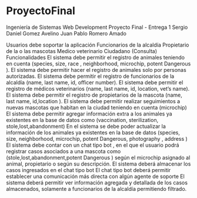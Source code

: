 # ProyectoFinal

Ingeniería de Sistemas
Web Development
Proyecto Final - Entrega 1
Sergio Daniel Gomez Avelino
Juan Pablo Romero Amado

Usuarios debe soportar la aplicación
Funcionarios de la alcaldía
Propietario de la o las mascotas
Medico veterinario
Ciudadano (Consulta)
Funcionalidades
El sistema debe permitir el registro de animales teniendo en cuenta
(species, size, race , neighborhood, microchip, potent Dangerous ).
El sistema debe permitir hacer el registro de animales solo por personas autorizadas.
El sistema debe permitir el registro de funcionarios de la alcaldía
(name, last name, id, officer number).
El sistema debe permitir el registro de médicos veterinarios
(name, last name, id,  location, vet’s name).
El sistema debe permitir el registro de propietarios de la mascota
(name, last name, id,location ).
El sistema debe permitir realizar seguimientos a nuevas mascotas que habitan en la ciudad teniendo en cuenta (microchip)
El sistema debe permitir agregar información extra a los animales ya existentes en la base de datos como (vaccination, sterilization, stole,lost,abandonment)
En el sistema se debe poder actualizar la información de los animales ya existentes en la base de datos (species, size,  neighborhood, microchip, potent Dangerous, photography , address )
El sistema debe contar con un chat tipo bot , en el que el usuario  podrá registrar casos asociados a una mascota como (stole,lost,abandonment,potent Dangerous ) según el microchip asignado al animal, propietario o según su descripción.
El sistema deberá almacenar los casos ingresados en el chat tipo bot
El chat tipo bot deberá permitir establecer una comunicación más directa con algún agente de soporte
El sistema deberá permitir ver información agregada y detallada de los casos almacenados, solamente a funcionarios de la alcaldía permitiendo filtrado.

	
